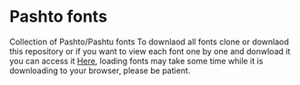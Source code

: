 # Pashto fonts
Collection of Pashto/Pashtu fonts
To downlaod all fonts clone or downlaod this repository or if you want to view each font one by one and donwload it you can access it <a href="https://omar-amar.github.io/pashto_fonts/">Here</a>, loading fonts may take some time while it is downloading to your browser, please be patient.
